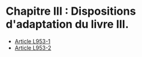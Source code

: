 # Chapitre III : Dispositions d'adaptation du livre III.

- [Article L953-1](article-l953-1.md)
- [Article L953-2](article-l953-2.md)
